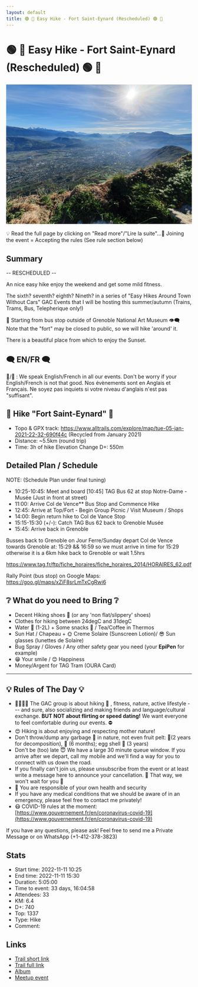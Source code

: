 ```yaml
---
layout: default
title: 🟢 🥾 Easy Hike - Fort Saint-Eynard (Rescheduled) 🟢 🥾
---
```


# 🟢 🥾 Easy Hike - Fort Saint-Eynard (Rescheduled) 🟢 🥾

![2022-11-11](../img/orig/2022-11-11.jpg)

💡 Read the full page by clicking on "Read more"/"Lire la suite"...💜
Joining the event = Accepting the rules (See rule section below)

##  Summary 

\-\- RESCHEDULED \-\-

An nice easy hike enjoy the weekend and get some mild fitness.

The sixth? seventh? eighth? Nineth? in a series of "Easy Hikes Around Town Without Cars" GAC Events that I will be hosting this summer/autumn (Trains, Trams, Bus, Telepherique only!)

🚋 Starting from bus stop outside of Grenoble National Art Museum
👁️‍🗨️ Note that the "fort" may be closed to public, so we will hike 'around' it.

There is a beautiful place from which to enjoy the Sunset.

##  🗨️ EN/FR 🗨️ 
🦅/🐓 : We speak English/French in all our events. Don't be worry if your English/French is not that good. Nos évènements sont en Anglais et Français. Ne soyez pas inquiets si votre niveau d'anglais n'est pas "suffisant".

##  🥾 Hike "Fort Saint-Eynard" 🥾 

* Topo & GPX track: https://www.alltrails.com/explore/map/tue-05-jan-2021-22-32-690f44c (Recycled from January 2021)
* Distance: \~5.5km (round trip)
* Time: 3h of hike
Elevation Change D+: 550m

##  Detailed Plan / Schedule 

NOTE: (Schedule Plan under final tuning)

* 10:25-10:45: Meet and board [10:45] TAG Bus 62 at stop Notre-Dame - Musée (Just in front at street)
* 11:00: Arrive Col de Vence\*\* Bus Stop and Commence Hike
* 12:45: Arrive at Top/Fort - Begin Group Picnic / Visit Museum / Shops
* 14:00: Begin return hike to Col de Vance Stop
* 15:15-15:30 (+/-): Catch TAG Bus 62 back to Grenoble Musée
* 15:45: Arrive back in Grenoble

Busses back to Grenoble on Jour Ferre/Sunday depart Col de Vence towards Grenoble at: 15:29 && 16:59 so we must arrive in time for 15:29 otherwise it is a 6km hike back to Grenoble or wait 1.5hrs

https://www.tag.fr/ftp/fiche_horaires/fiche_horaires_2014/HORAIRES_62.pdf

Rally Point (bus stop) on Google Maps: https://goo.gl/maps/xZiF8srLmTxCgRwi6

##  ❔ What do you need to Bring ❔ 

* Decent Hiking shoes 🥾 (or any 'non flat/slippery' shoes)
* Clothes for hiking between 24degC and 31degC
* Water 🧃 (1-2L) + Some snacks 🍫 / Tea/Coffee in Thermos
* Sun Hat / Chapeau + 🌞 Creme Solaire (Sunscreen Lotion)/ 😎 Sun glasses (lunettes de Solaire)
* Bug Spray / Gloves / Any other safety gear you need (your **EpiPen** for example)
* 😁 Your smile / 😊 Happiness
* Money/Argent for TAG Tram (OURA Card)

***

##  💡 Rules of The Day 💡 

* 🚶‍♀️🚶‍♂️ The GAC group is about hiking 🥾 , fitness, nature, active lifestyle --- and sure, also socializing and making friends and language/cultural exchange. **BUT NOT about flirting or speed dating!** We want everyone to feel comfortable during our events. ⛔
* 😍 Hiking is about enjoying and respecting mother nature!
* Don't throw/dump any garbage 🚮 in nature, not even fruit pelt: 🍌(2 years for decomposition), 🍊 (6 months); egg shell 🥚 (3 years)
* Don't be (too) late 😇 We have a large 30 minute queue window. If you arrive after we depart, call my mobile and we'll find a way for you to connect with us down the road.
* If you finally can't join us, please unsubscribe from the event or at least write a message here to announce your cancellation. 💜 That way, we won't wait for you 💜
* 💟 You are responsible of your own health and security
* If you have any medical conditions that we should be aware of in an emergency, please feel free to contact me privately!
* 😷 COVID-19 rules at the moment: [https://www.gouvernement.fr/en/coronavirus-covid-19](https://www.gouvernement.fr/en/coronavirus-covid-19)

If you have any questions, please ask! Feel free to send me a Private Message or on WhatsApp (+1-412-378-3823)

## Stats

- Start time: 2022-11-11 10:25
- End time: 2022-11-11 15:30
- Duration: 5:05:00
- Time to event: 33 days, 16:04:58
- Attendees: 33
- KM: 6.4
- D+: 740
- Top: 1337
- Type: Hike
- Comment: 

## Links

- [Trail short link](https://s.42l.fr/Kj-G7EaL)
- [Trail full link]()
- [Album](https://binnette.github.io/GacImg2022/2022-11-11-🟢-🥾-Easy-Hike-Fort-Saint-Eynard-Rescheduled-🟢-🥾.html)
- [Meetup event](https://www.meetup.com/grenoble-adventure-club-english-french/events/288991735/)
